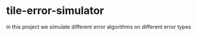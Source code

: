 # tile-error-simulator
in this project we simulate different error algorithms on different error types

